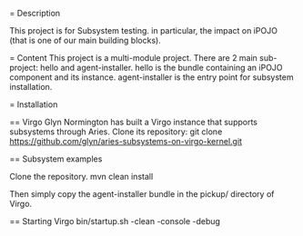 = Description

This project is for Subsystem testing. in particular, the impact on iPOJO (that
is one of our main building blocks).

= Content
This project is a multi-module project.
There are 2 main sub-project: hello and agent-installer.
hello is the bundle containing an iPOJO component and its instance.
agent-installer is the entry point for subsystem installation.

= Installation

== Virgo
Glyn Normington has built a Virgo instance that supports subsystems through Aries.
Clone its repository:
  git clone https://github.com/glyn/aries-subsystems-on-virgo-kernel.git

== Subsystem examples

Clone the repository.
   mvn clean install

Then simply copy the agent-installer bundle in the pickup/ directory of Virgo.

== Starting Virgo
   bin/startup.sh -clean -console -debug
